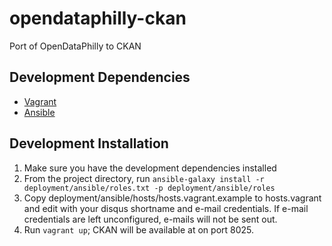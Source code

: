 opendataphilly-ckan
===================

Port of OpenDataPhilly to CKAN

Development Dependencies
------------------

* [Vagrant](http://www.vagrantup.com)
* [Ansible](http://www.ansible.com)


Development Installation
---------------

1. Make sure you have the development dependencies installed
2. From the project directory, run `ansible-galaxy install -r deployment/ansible/roles.txt -p deployment/ansible/roles`
3. Copy deployment/ansible/hosts/hosts.vagrant.example to hosts.vagrant and edit with your disqus shortname and e-mail credentials. If e-mail credentials are left unconfigured, e-mails will not be sent out.
4. Run `vagrant up`; CKAN will be available at on port 8025.

